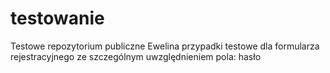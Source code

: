 # testowanie
Testowe repozytorium publiczne Ewelina
przypadki testowe dla formularza rejestracyjnego ze szczególnym uwzględnieniem pola: hasło
